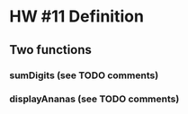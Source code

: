 # HW #11 Definition
## Two functions 
### sumDigits (see TODO comments)
### displayAnanas (see TODO comments)